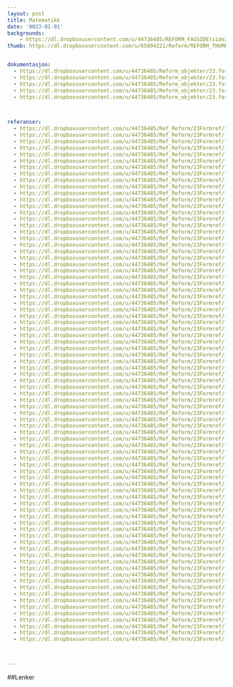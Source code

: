 ```yaml
---
layout: post
title: Matematikk
date: '0023-01-01'
backgrounds:
    - https://dl.dropboxusercontent.com/u/44736485/REFORM_FAGSIDE(side2)/23.Formgivning2m.jpg
thumb: https://dl.dropboxusercontent.com/u/65894221/Reform/REFORM_THUMBNAILS/23.Formgivning.jpg


dokumentasjon:
  - https://dl.dropboxusercontent.com/u/44736485/Reform_objekter/23.form1.jpg
  - https://dl.dropboxusercontent.com/u/44736485/Reform_objekter/23.form2.jpg
  - https://dl.dropboxusercontent.com/u/44736485/Reform_objekter/23.form3.jpg
  - https://dl.dropboxusercontent.com/u/44736485/Reform_objekter/23.form4.jpg
  - https://dl.dropboxusercontent.com/u/44736485/Reform_objekter/23.form5.jpg
  


referanser:
  - https://dl.dropboxusercontent.com/u/44736485/Ref_Reform/23Formref/formref01.jpg
  - https://dl.dropboxusercontent.com/u/44736485/Ref_Reform/23Formref/formref01b.jpg
  - https://dl.dropboxusercontent.com/u/44736485/Ref_Reform/23Formref/formref01c.jpg
  - https://dl.dropboxusercontent.com/u/44736485/Ref_Reform/23Formref/formref01d.jpg
  - https://dl.dropboxusercontent.com/u/44736485/Ref_Reform/23Formref/formref01e.jpg
  - https://dl.dropboxusercontent.com/u/44736485/Ref_Reform/23Formref/formref01f.jpg
  - https://dl.dropboxusercontent.com/u/44736485/Ref_Reform/23Formref/formref02.jpg
  - https://dl.dropboxusercontent.com/u/44736485/Ref_Reform/23Formref/formref02b.jpg
  - https://dl.dropboxusercontent.com/u/44736485/Ref_Reform/23Formref/formref03.jpg
  - https://dl.dropboxusercontent.com/u/44736485/Ref_Reform/23Formref/formref03a.jpg
  - https://dl.dropboxusercontent.com/u/44736485/Ref_Reform/23Formref/formref03b.jpg
  - https://dl.dropboxusercontent.com/u/44736485/Ref_Reform/23Formref/formref04.jpg
  - https://dl.dropboxusercontent.com/u/44736485/Ref_Reform/23Formref/formref05.jpg
  - https://dl.dropboxusercontent.com/u/44736485/Ref_Reform/23Formref/formref05b.jpg
  - https://dl.dropboxusercontent.com/u/44736485/Ref_Reform/23Formref/formref06.jpg
  - https://dl.dropboxusercontent.com/u/44736485/Ref_Reform/23Formref/formref06b.jpg
  - https://dl.dropboxusercontent.com/u/44736485/Ref_Reform/23Formref/formref07.jpg
  - https://dl.dropboxusercontent.com/u/44736485/Ref_Reform/23Formref/formref08.jpg
  - https://dl.dropboxusercontent.com/u/44736485/Ref_Reform/23Formref/formref09.jpg
  - https://dl.dropboxusercontent.com/u/44736485/Ref_Reform/23Formref/formref10.jpg
  - https://dl.dropboxusercontent.com/u/44736485/Ref_Reform/23Formref/formref10b.jpg
  - https://dl.dropboxusercontent.com/u/44736485/Ref_Reform/23Formref/formref10c.jpg
  - https://dl.dropboxusercontent.com/u/44736485/Ref_Reform/23Formref/formref11.jpg
  - https://dl.dropboxusercontent.com/u/44736485/Ref_Reform/23Formref/formref12.jpg
  - https://dl.dropboxusercontent.com/u/44736485/Ref_Reform/23Formref/formref13.jpg
  - https://dl.dropboxusercontent.com/u/44736485/Ref_Reform/23Formref/formref14.jpg
  - https://dl.dropboxusercontent.com/u/44736485/Ref_Reform/23Formref/formref15.jpg
  - https://dl.dropboxusercontent.com/u/44736485/Ref_Reform/23Formref/formref16.jpg
  - https://dl.dropboxusercontent.com/u/44736485/Ref_Reform/23Formref/formref16b.jpg
  - https://dl.dropboxusercontent.com/u/44736485/Ref_Reform/23Formref/formref17.jpg
  - https://dl.dropboxusercontent.com/u/44736485/Ref_Reform/23Formref/formref18.jpg
  - https://dl.dropboxusercontent.com/u/44736485/Ref_Reform/23Formref/formref19.jpg
  - https://dl.dropboxusercontent.com/u/44736485/Ref_Reform/23Formref/formref20.jpg
  - https://dl.dropboxusercontent.com/u/44736485/Ref_Reform/23Formref/formref20b.jpg
  - https://dl.dropboxusercontent.com/u/44736485/Ref_Reform/23Formref/formref20c.jpg
  - https://dl.dropboxusercontent.com/u/44736485/Ref_Reform/23Formref/formref21.jpg
  - https://dl.dropboxusercontent.com/u/44736485/Ref_Reform/23Formref/formref22.jpg
  - https://dl.dropboxusercontent.com/u/44736485/Ref_Reform/23Formref/formref23.jpg
  - https://dl.dropboxusercontent.com/u/44736485/Ref_Reform/23Formref/formref24a.jpg
  - https://dl.dropboxusercontent.com/u/44736485/Ref_Reform/23Formref/formref24b.jpg
  - https://dl.dropboxusercontent.com/u/44736485/Ref_Reform/23Formref/formref24ba.jpg
  - https://dl.dropboxusercontent.com/u/44736485/Ref_Reform/23Formref/formref24c.jpg
  - https://dl.dropboxusercontent.com/u/44736485/Ref_Reform/23Formref/formref25.jpg
  - https://dl.dropboxusercontent.com/u/44736485/Ref_Reform/23Formref/formref26.jpg
  - https://dl.dropboxusercontent.com/u/44736485/Ref_Reform/23Formref/formref27.jpg
  - https://dl.dropboxusercontent.com/u/44736485/Ref_Reform/23Formref/formref28.jpg
  - https://dl.dropboxusercontent.com/u/44736485/Ref_Reform/23Formref/formref29.jpg
  - https://dl.dropboxusercontent.com/u/44736485/Ref_Reform/23Formref/formref31.jpg
  - https://dl.dropboxusercontent.com/u/44736485/Ref_Reform/23Formref/formref32.jpg
  - https://dl.dropboxusercontent.com/u/44736485/Ref_Reform/23Formref/formref33.jpg
  - https://dl.dropboxusercontent.com/u/44736485/Ref_Reform/23Formref/formref34.jpg
  - https://dl.dropboxusercontent.com/u/44736485/Ref_Reform/23Formref/formref35.jpg
  - https://dl.dropboxusercontent.com/u/44736485/Ref_Reform/23Formref/formref35b.jpg
  - https://dl.dropboxusercontent.com/u/44736485/Ref_Reform/23Formref/formref36.jpg
  - https://dl.dropboxusercontent.com/u/44736485/Ref_Reform/23Formref/formref36b.jpg
  - https://dl.dropboxusercontent.com/u/44736485/Ref_Reform/23Formref/formref37.jpg
  - https://dl.dropboxusercontent.com/u/44736485/Ref_Reform/23Formref/formref37b.jpg
  - https://dl.dropboxusercontent.com/u/44736485/Ref_Reform/23Formref/formref38.jpg
  - https://dl.dropboxusercontent.com/u/44736485/Ref_Reform/23Formref/formref39.jpg
  - https://dl.dropboxusercontent.com/u/44736485/Ref_Reform/23Formref/formref40.jpg
  - https://dl.dropboxusercontent.com/u/44736485/Ref_Reform/23Formref/formref41.jpg
  - https://dl.dropboxusercontent.com/u/44736485/Ref_Reform/23Formref/formref42.jpg
  - https://dl.dropboxusercontent.com/u/44736485/Ref_Reform/23Formref/formref43.jpg
  - https://dl.dropboxusercontent.com/u/44736485/Ref_Reform/23Formref/formref44.jpg
  - https://dl.dropboxusercontent.com/u/44736485/Ref_Reform/23Formref/formref45.jpg
  - https://dl.dropboxusercontent.com/u/44736485/Ref_Reform/23Formref/formref45b.jpg
  - https://dl.dropboxusercontent.com/u/44736485/Ref_Reform/23Formref/formref46.jpg
  - https://dl.dropboxusercontent.com/u/44736485/Ref_Reform/23Formref/formref47.jpg
  - https://dl.dropboxusercontent.com/u/44736485/Ref_Reform/23Formref/formref48.jpg
  - https://dl.dropboxusercontent.com/u/44736485/Ref_Reform/23Formref/formref49.jpg
  - https://dl.dropboxusercontent.com/u/44736485/Ref_Reform/23Formref/formref50.jpg
  - https://dl.dropboxusercontent.com/u/44736485/Ref_Reform/23Formref/formref51.jpg
  - https://dl.dropboxusercontent.com/u/44736485/Ref_Reform/23Formref/formref52.jpg
  - https://dl.dropboxusercontent.com/u/44736485/Ref_Reform/23Formref/formref53.jpg
  - https://dl.dropboxusercontent.com/u/44736485/Ref_Reform/23Formref/formref54.jpg
  - https://dl.dropboxusercontent.com/u/44736485/Ref_Reform/23Formref/formref55.jpg
  - https://dl.dropboxusercontent.com/u/44736485/Ref_Reform/23Formref/formref56.jpg
  - https://dl.dropboxusercontent.com/u/44736485/Ref_Reform/23Formref/formref57.jpg
  - https://dl.dropboxusercontent.com/u/44736485/Ref_Reform/23Formref/formref58.jpg
  - https://dl.dropboxusercontent.com/u/44736485/Ref_Reform/23Formref/formref59.jpg



---
```



##Lenker
